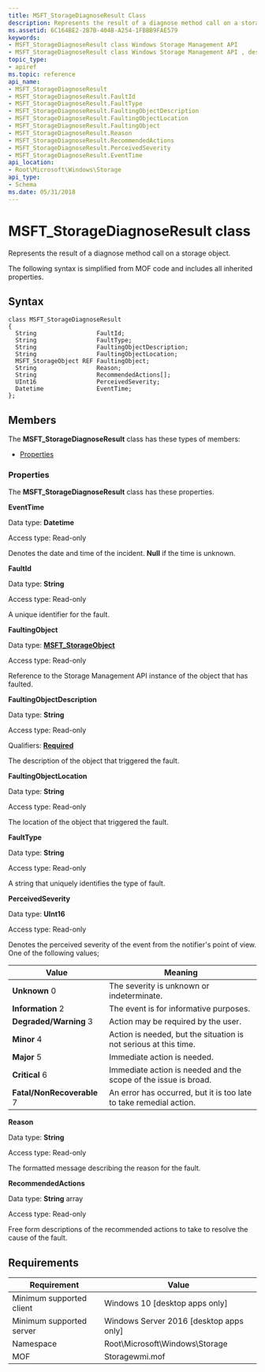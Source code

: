 ```yaml
---
title: MSFT_StorageDiagnoseResult Class
description: Represents the result of a diagnose method call on a storage object.
ms.assetid: 6C164BE2-2B7B-404B-A254-1FBBB9FAE579
keywords:
- MSFT_StorageDiagnoseResult class Windows Storage Management API
- MSFT_StorageDiagnoseResult class Windows Storage Management API , described
topic_type:
- apiref
ms.topic: reference
api_name:
- MSFT_StorageDiagnoseResult
- MSFT_StorageDiagnoseResult.FaultId
- MSFT_StorageDiagnoseResult.FaultType
- MSFT_StorageDiagnoseResult.FaultingObjectDescription
- MSFT_StorageDiagnoseResult.FaultingObjectLocation
- MSFT_StorageDiagnoseResult.FaultingObject
- MSFT_StorageDiagnoseResult.Reason
- MSFT_StorageDiagnoseResult.RecommendedActions
- MSFT_StorageDiagnoseResult.PerceivedSeverity
- MSFT_StorageDiagnoseResult.EventTime
api_location:
- Root\Microsoft\Windows\Storage
api_type:
- Schema
ms.date: 05/31/2018
---
```


# MSFT\_StorageDiagnoseResult class

Represents the result of a diagnose method call on a storage object.

The following syntax is simplified from MOF code and includes all inherited properties.

## Syntax

``` syntax
class MSFT_StorageDiagnoseResult
{
  String                 FaultId;
  String                 FaultType;
  String                 FaultingObjectDescription;
  String                 FaultingObjectLocation;
  MSFT_StorageObject REF FaultingObject;
  String                 Reason;
  String                 RecommendedActions[];
  UInt16                 PerceivedSeverity;
  Datetime               EventTime;
};
```

## Members

The **MSFT\_StorageDiagnoseResult** class has these types of members:

-   [Properties](#properties)

### Properties

The **MSFT\_StorageDiagnoseResult** class has these properties.

 

**EventTime**
   

Data type: **Datetime**
 

Access type: Read-only
 

Denotes the date and time of the incident. **Null** if the time is unknown.

 

**FaultId**
   

Data type: **String**
 

Access type: Read-only
 

A unique identifier for the fault.

 

**FaultingObject**
   

Data type: **[**MSFT\_StorageObject**](msft-storageobject.md)**
 

Access type: Read-only
 

Reference to the Storage Management API instance of the object that has faulted.

 

**FaultingObjectDescription**
   

Data type: **String**
 

Access type: Read-only
 

Qualifiers: [**Required**](/windows/win32/wmisdk/standard-qualifiers)
 

The description of the object that triggered the fault.

 

**FaultingObjectLocation**
   

Data type: **String**
 

Access type: Read-only
 

The location of the object that triggered the fault.

 

**FaultType**
   

Data type: **String**
 

Access type: Read-only
 

A string that uniquely identifies the type of fault.

 

**PerceivedSeverity**
   

Data type: **UInt16**
 

Access type: Read-only
 

Denotes the perceived severity of the event from the notifier's point of view. One of the following values;



| Value                                                                                                                                                                                                                                                                           | Meaning                                                                       |
|---------------------------------------------------------------------------------------------------------------------------------------------------------------------------------------------------------------------------------------------------------------------------------|-------------------------------------------------------------------------------|
|  **Unknown** 0                                                      | The severity is unknown or indeterminate.                          |
|  **Information** 2                                      | The event is for informative purposes.                             |
|  **Degraded/Warning** 3                  | Action may be required by the user.                                |
|  **Minor** 4                                                              | Action is needed, but the situation is not serious at this time.   |
|  **Major** 5                                                              | Immediate action is needed.                                        |
|  **Critical** 6                                                  | Immediate action is needed and the scope of the issue is broad.    |
|  **Fatal/NonRecoverable** 7  | An error has occurred, but it is too late to take remedial action. |



 

 

**Reason**
   

Data type: **String**
 

Access type: Read-only
 

The formatted message describing the reason for the fault.

 

**RecommendedActions**
   

Data type: **String** array
 

Access type: Read-only
 

Free form descriptions of the recommended actions to take to resolve the cause of the fault.

 

## Requirements



| Requirement | Value |
|-------------------------------------|-------------------------------------------------------------------------------------------|
| Minimum supported client | Windows 10 \[desktop apps only\]                                               |
| Minimum supported server | Windows Server 2016 \[desktop apps only\]                                      |
| Namespace                | Root\\Microsoft\\Windows\\Storage                                              |
| MOF                      |  Storagewmi.mof  |



 

